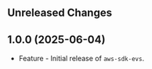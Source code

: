 Unreleased Changes
------------------

1.0.0 (2025-06-04)
------------------

* Feature - Initial release of `aws-sdk-evs`.

